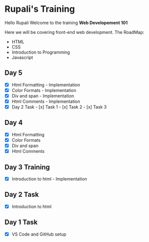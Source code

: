 # Rupali's Training

Hello Rupali Welcome to the training **Web Developement 101**

Here we will be covering front-end web development. 
The RoadMap: 
- HTML 
- CSS
- Introduction to Programming 
- Javascript

## Day 5
- [x] Html Formatting - Implementation
- [x] Color Formats - Implementation
- [x] Div and span - Implementation
- [x] Html Comments - Implementation
- [x] Day 2 Task
      - [x] Task 1
      - [x] Task 2
      - [x] Task 3

## Day 4 
- [x] Html Formatting
- [x] Color Formats
- [x] Div and span
- [x] Html Comments
## Day 3 Training
- [x] Introduction to html - Implementation
## Day 2 Task
- [x] Introduction to html
## Day 1 Task
- [x] VS Code and GitHub setup
